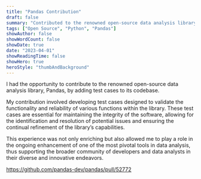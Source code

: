 ```yaml
---
title: "Pandas Contribution"
draft: false
summary: "Contributed to the renowned open-source data analysis library, Pandas."
tags: ["Open Source", "Python", "Pandas"]
showAuthor: false
showWordCount: false
showDate: true
date: "2023-04-01"
showReadingTime: false
showHero: true
heroStyle: "thumbAndBackground"
---
```


I had the opportunity to contribute to the renowned open-source data analysis library, Pandas, by adding test cases to its codebase.

My contribution involved developing test cases designed to validate the functionality and reliability of various functions within the library. These test cases are essential for maintaining the integrity of the software, allowing for the identification and resolution of potential issues and ensuring the continual refinement of the library’s capabilities.

This experience was not only enriching but also allowed me to play a role in the ongoing enhancement of one of the most pivotal tools in data analysis, thus supporting the broader community of developers and data analysts in their diverse and innovative endeavors.

https://github.com/pandas-dev/pandas/pull/52772